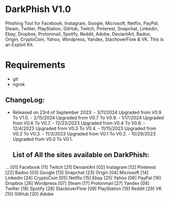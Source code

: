 # DarkPhish V1.0
Phishing Tool for Facebook, Instagram, Google, Microsoft, Netflix, PayPal, Steam, Twitter, PlayStation, GitHub, Twitch, Pinterest, Snapchat, Linkedin, Ebay, Dropbox, Protonmail, Spotify, Reddit, Adobe, DeviantArt, Badoo, Origin, CryptoCoin, Yahoo, Wordpress, Yandex, StachoverFlow & VK. This is an Exploit Kit.

# Requirements
- git
- ngrok

## ChangeLog:
- Released on 23rd of September 2023:
        - 3/11/2024 Upgraded from V0.9 To V1.0.
        - 2/15/2024 Upgraded from V0.7 To V0.9.
        - 1/17/2024 Upgraded from V0.6 To V0.7.
        - 12/23/2023 Upgraded from V0.4 To V0.6.
        - 12/4/2023 Upgraded from V0.3 To V0.4.
        - 11/15/2023 Upgraded from V0.2 To V0.3.
        - 11/3/2023 Upgraded from V0.1 To V0.2.
        - 10/29/2023 Upgraded from V0.0 To V0.1.

  ## List of All the sites available on DarkPhish:
...
[01] Facebook     [11] Twitch       [21] DeviantArt
[02] Instagram    [12] Pinterest    [22] Badoo
[03] Google       [13] Snapchat     [23] Origin
[04] Microsoft    [14] Linkedin     [24] CryptoCoin
[05] Netflix      [15] Ebay         [25] Yahoo
[06] PayPal       [16] Dropbox      [26] Wordpress
[07] Steam        [17] Protonmail   [27] Yandex
[08] Twitter      [18] Spotify      [28] StackoverFlow
[09] PlayStation  [19] Reddit       [29] VK
[10] GitHub       [20] Adobe
```

